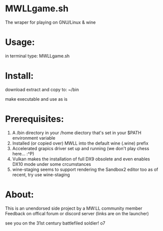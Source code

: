
MWLLgame.sh
===============
The wraper for playing on GNU/Linux & wine

Usage:
===============
in terminal type:
MWLLgame.sh

Install:
===============
download extract and copy to:
~/bin

make executable and use as is

Prerequisites:
===============
1. A /bin directory in your /home diectory that's set in your $PATH environment variable
2. Installed (or copied over) MWLL into the default wine (.wine) prefix
3. Accelerated grapics driver set up and running (we don't play chess here... :^P)
4. Vulkan makes the installation of full DX9 obsolete and even enables DX10 mode under some crcumstances
5. wine-staging seems to support rendering the Sandbox2 editor too as of recent, try use wine-staging

About:
===============
This is an unendorsed side project by a MW:LL community member
Feedback on offical forum or discord server (links are on the launcher)

see you on the 31st century battlefiled soldier!
o7
